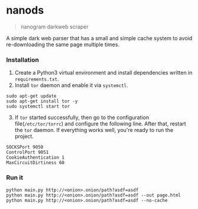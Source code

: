 # nanods
> nanogram darkweb scraper

A simple dark web parser that has a small and simple cache system
to avoid re-downloading the same page multiple times.

### Installation

1. Create a Python3 virtual environment and install dependencies written in `requirements.txt`.
2. Install `tor` daemon and enable it via `systemctl`.

```
sudo apt-get update
sudo apt-get install tor -y
sudo systemctl start tor
```
3. If `tor` started successfully, then go to the configuration file(`/etc/tor/torrc`)
   and configure the following line. After that, restart the `tor` daemon. If everything works well,
   you're ready to run the project.
```
SOCKSPort 9050
ControlPort 9051
CookieAuthentication 1
MaxCircuitDirtiness 60
```

### Run it

```
python main.py http://<onion>.onion/path?asdf=asdf
python main.py http://<onion>.onion/path?asdf=asdf --out page.html
python main.py http://<onion>.onion/path?asdf=asdf --no-cache
```
